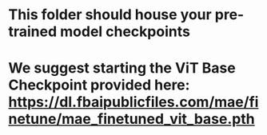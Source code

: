 # This folder should house your pre-trained model checkpoints

# We suggest starting the ViT Base Checkpoint provided here: https://dl.fbaipublicfiles.com/mae/finetune/mae_finetuned_vit_base.pth